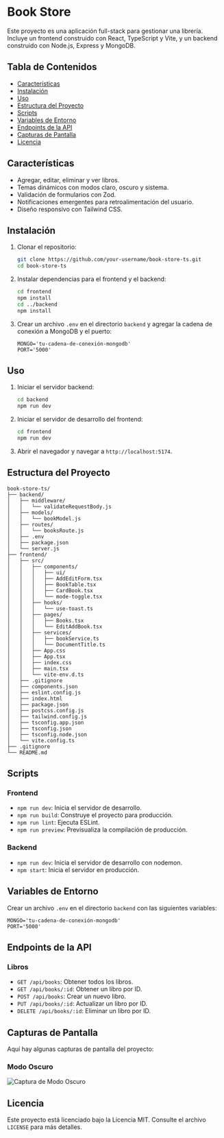 # Book Store

Este proyecto es una aplicación full-stack para gestionar una librería. Incluye un frontend construido con React, TypeScript y Vite, y un backend construido con Node.js, Express y MongoDB.

## Tabla de Contenidos

- [Características](#características)
- [Instalación](#instalación)
- [Uso](#uso)
- [Estructura del Proyecto](#estructura-del-proyecto)
- [Scripts](#scripts)
- [Variables de Entorno](#variables-de-entorno)
- [Endpoints de la API](#endpoints-de-la-api)
- [Capturas de Pantalla](#capturas-de-pantalla)
- [Licencia](#licencia)

## Características

- Agregar, editar, eliminar y ver libros.
- Temas dinámicos con modos claro, oscuro y sistema.
- Validación de formularios con Zod.
- Notificaciones emergentes para retroalimentación del usuario.
- Diseño responsivo con Tailwind CSS.

## Instalación

1. Clonar el repositorio:

   ```sh
   git clone https://github.com/your-username/book-store-ts.git
   cd book-store-ts
   ```

2. Instalar dependencias para el frontend y el backend:

   ```sh
   cd frontend
   npm install
   cd ../backend
   npm install
   ```

3. Crear un archivo `.env` en el directorio `backend` y agregar la cadena de conexión a MongoDB y el puerto:

   ```env
   MONGO='tu-cadena-de-conexión-mongodb'
   PORT='5000'
   ```

## Uso

1. Iniciar el servidor backend:

   ```sh
   cd backend
   npm run dev
   ```

2. Iniciar el servidor de desarrollo del frontend:

   ```sh
   cd frontend
   npm run dev
   ```

3. Abrir el navegador y navegar a `http://localhost:5174`.

## Estructura del Proyecto

```
book-store-ts/
├── backend/
│   ├── middleware/
│   │   └── validateRequestBody.js
│   ├── models/
│   │   └── bookModel.js
│   ├── routes/
│   │   └── booksRoute.js
│   ├── .env
│   ├── package.json
│   └── server.js
├── frontend/
│   ├── src/
│   │   ├── components/
│   │   │   ├── ui/
│   │   │   ├── AddEditForm.tsx
│   │   │   ├── BookTable.tsx
│   │   │   ├── CardBook.tsx
│   │   │   └── mode-toggle.tsx
│   │   ├── hooks/
│   │   │   └── use-toast.ts
│   │   ├── pages/
│   │   │   ├── Books.tsx
│   │   │   └── EditAddBook.tsx
│   │   ├── services/
│   │   │   ├── bookService.ts
│   │   │   └── DocumentTitle.ts
│   │   ├── App.css
│   │   ├── App.tsx
│   │   ├── index.css
│   │   ├── main.tsx
│   │   └── vite-env.d.ts
│   ├── .gitignore
│   ├── components.json
│   ├── eslint.config.js
│   ├── index.html
│   ├── package.json
│   ├── postcss.config.js
│   ├── tailwind.config.js
│   ├── tsconfig.app.json
│   ├── tsconfig.json
│   ├── tsconfig.node.json
│   └── vite.config.ts
├── .gitignore
└── README.md
```

## Scripts

### Frontend

- `npm run dev`: Inicia el servidor de desarrollo.
- `npm run build`: Construye el proyecto para producción.
- `npm run lint`: Ejecuta ESLint.
- `npm run preview`: Previsualiza la compilación de producción.

### Backend

- `npm run dev`: Inicia el servidor de desarrollo con nodemon.
- `npm start`: Inicia el servidor en producción.

## Variables de Entorno

Crear un archivo `.env` en el directorio `backend` con las siguientes variables:

```env
MONGO='tu-cadena-de-conexión-mongodb'
PORT='5000'
```

## Endpoints de la API

### Libros

- `GET /api/books`: Obtener todos los libros.
- `GET /api/books/:id`: Obtener un libro por ID.
- `POST /api/books`: Crear un nuevo libro.
- `PUT /api/books/:id`: Actualizar un libro por ID.
- `DELETE /api/books/:id`: Eliminar un libro por ID.

## Capturas de Pantalla

Aquí hay algunas capturas de pantalla del proyecto:

### Modo Oscuro
![Captura de Modo Oscuro](https://i.imgur.com/ehygGuV.png)

## Licencia

Este proyecto está licenciado bajo la Licencia MIT. Consulte el archivo `LICENSE` para más detalles.
